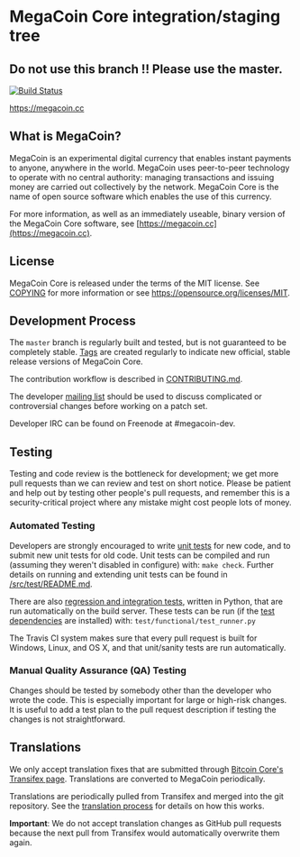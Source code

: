 MegaCoin Core integration/staging tree
=====================================

Do not use this branch !! Please use the master.
----------------

[![Build Status](https://travis-ci.org/megacoin-project/megacoin.svg?branch=master)](https://travis-ci.org/megacoin-project/megacoin)

https://megacoin.cc

What is MegaCoin?
----------------

MegaCoin is an experimental digital currency that enables instant payments to
anyone, anywhere in the world. MegaCoin uses peer-to-peer technology to operate
with no central authority: managing transactions and issuing money are carried
out collectively by the network. MegaCoin Core is the name of open source
software which enables the use of this currency.

For more information, as well as an immediately useable, binary version of
the MegaCoin Core software, see [https://megacoin.cc](https://megacoin.cc).

License
-------

MegaCoin Core is released under the terms of the MIT license. See [COPYING](COPYING) for more
information or see https://opensource.org/licenses/MIT.

Development Process
-------------------

The `master` branch is regularly built and tested, but is not guaranteed to be
completely stable. [Tags](https://github.com/LIMXTEC/megacoin/tags) are created
regularly to indicate new official, stable release versions of MegaCoin Core.

The contribution workflow is described in [CONTRIBUTING.md](CONTRIBUTING.md).

The developer [mailing list](https://groups.google.com/forum/#!forum/megacoin-dev)
should be used to discuss complicated or controversial changes before working
on a patch set.

Developer IRC can be found on Freenode at #megacoin-dev.

Testing
-------

Testing and code review is the bottleneck for development; we get more pull
requests than we can review and test on short notice. Please be patient and help out by testing
other people's pull requests, and remember this is a security-critical project where any mistake might cost people
lots of money.

### Automated Testing

Developers are strongly encouraged to write [unit tests](src/test/README.md) for new code, and to
submit new unit tests for old code. Unit tests can be compiled and run
(assuming they weren't disabled in configure) with: `make check`. Further details on running
and extending unit tests can be found in [/src/test/README.md](/src/test/README.md).

There are also [regression and integration tests](/test), written
in Python, that are run automatically on the build server.
These tests can be run (if the [test dependencies](/test) are installed) with: `test/functional/test_runner.py`

The Travis CI system makes sure that every pull request is built for Windows, Linux, and OS X, and that unit/sanity tests are run automatically.

### Manual Quality Assurance (QA) Testing

Changes should be tested by somebody other than the developer who wrote the
code. This is especially important for large or high-risk changes. It is useful
to add a test plan to the pull request description if testing the changes is
not straightforward.

Translations
------------

We only accept translation fixes that are submitted through [Bitcoin Core's Transifex page](https://www.transifex.com/projects/p/megacoin/).
Translations are converted to MegaCoin periodically.

Translations are periodically pulled from Transifex and merged into the git repository. See the
[translation process](doc/translation_process.md) for details on how this works.

**Important**: We do not accept translation changes as GitHub pull requests because the next
pull from Transifex would automatically overwrite them again.
